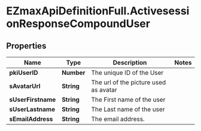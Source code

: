 # EZmaxApiDefinitionFull.ActivesessionResponseCompoundUser

## Properties

Name | Type | Description | Notes
------------ | ------------- | ------------- | -------------
**pkiUserID** | **Number** | The unique ID of the User | 
**sAvatarUrl** | **String** | The url of the picture used as avatar | 
**sUserFirstname** | **String** | The First name of the user | 
**sUserLastname** | **String** | The Last name of the user | 
**sEmailAddress** | **String** | The email address. | 


